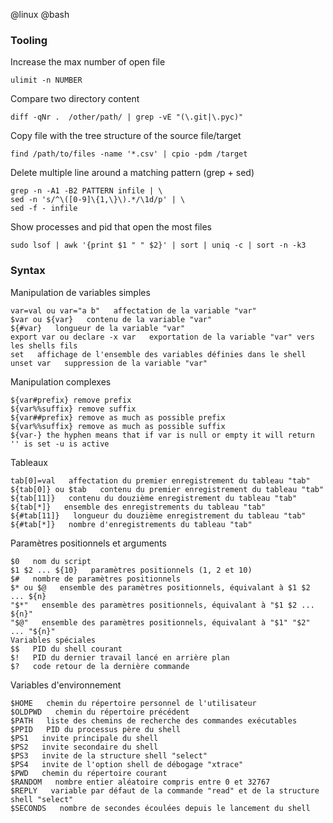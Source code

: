 @linux
@bash

### Tooling 

Increase the max number of open file

    ulimit -n NUMBER

Compare two directory content

    diff -qNr .  /other/path/ | grep -vE "(\.git|\.pyc)"

Copy file with the tree structure of the source file/target

    find /path/to/files -name '*.csv' | cpio -pdm /target

Delete multiple line around a matching pattern (grep + sed)

    grep -n -A1 -B2 PATTERN infile | \
    sed -n 's/^\([0-9]\{1,\}\).*/\1d/p' | \
    sed -f - infile

Show processes and pid that open the most files

    sudo lsof | awk '{print $1 " " $2}' | sort | uniq -c | sort -n -k3


### Syntax

Manipulation de variables simples

	var=val ou var="a b"   affectation de la variable "var"
	$var ou ${var}   contenu de la variable "var"
	${#var}   longueur de la variable "var"
	export var ou declare -x var   exportation de la variable "var" vers les shells fils
	set   affichage de l'ensemble des variables définies dans le shell
	unset var   suppression de la variable "var"

Manipulation complexes

	${var#prefix} remove prefix
	${var%%suffix} remove suffix
	${var##prefix} remove as much as possible prefix
	${var%%suffix} remove as much as possible suffix
    ${var-} the hyphen means that if var is null or empty it will return '' is set -u is active

Tableaux

	tab[0]=val   affectation du premier enregistrement du tableau "tab"
	${tab[0]} ou $tab   contenu du premier enregistrement du tableau "tab"
	${tab[11]}   contenu du douzième enregistrement du tableau "tab"
	${tab[*]}   ensemble des enregistrements du tableau "tab"
	${#tab[11]}   longueur du douzième enregistrement du tableau "tab"
	${#tab[*]}   nombre d'enregistrements du tableau "tab"

Paramètres positionnels et arguments

	$0   nom du script
	$1 $2 ... ${10}   paramètres positionnels (1, 2 et 10)
	$#   nombre de paramètres positionnels
	$* ou $@   ensemble des paramètres positionnels, équivalant à $1 $2 ... ${n}
	"$*"   ensemble des paramètres positionnels, équivalant à "$1 $2 ... ${n}"
	"$@"   ensemble des paramètres positionnels, équivalant à "$1" "$2" ... "${n}"
	Variables spéciales
	$$   PID du shell courant
	$!   PID du dernier travail lancé en arrière plan
	$?   code retour de la dernière commande

Variables d'environnement

	$HOME   chemin du répertoire personnel de l'utilisateur
	$OLDPWD   chemin du répertoire précédent
	$PATH   liste des chemins de recherche des commandes exécutables
	$PPID   PID du processus père du shell
	$PS1   invite principale du shell
	$PS2   invite secondaire du shell
	$PS3   invite de la structure shell "select"
	$PS4   invite de l'option shell de débogage "xtrace"
	$PWD   chemin du répertoire courant
	$RANDOM   nombre entier aléatoire compris entre 0 et 32767
	$REPLY   variable par défaut de la commande "read" et de la structure shell "select"
	$SECONDS   nombre de secondes écoulées depuis le lancement du shell
